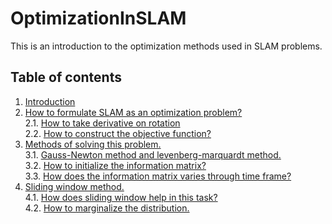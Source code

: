 # OptimizationInSLAM
This is an introduction to the optimization methods used in SLAM problems.

## <span id="TOC">Table of contents</span>
1. [Introduction](#1)      
2. [How to formulate SLAM as an optimization problem?](#2)    
2.1. [How to take derivative on rotation](https://qiang-f-f.github.io/OptimizationInSLAM/Chapter1.html)      
2.2. [How to construct the objective function?](https://qiang-f-f.github.io/OptimizationInSLAM/Chapter2.2.html)      
3. [Methods of solving this problem.](#3)        
3.1. [Gauss-Newton method and levenberg-marquardt method.](https://qiang-f-f.github.io/OptimizationInSLAM/Chapter3.1.html)       
3.2. [How to initialize the information matrix?](#3.2)        
3.3. [How does the information matrix varies through time frame?](#3.3)        
4. [Sliding window method.](#4)        
4.1. [How does sliding window help in this task?](#4.1)       
4.2. [How to marginalize the distribution.](#4.2)        
